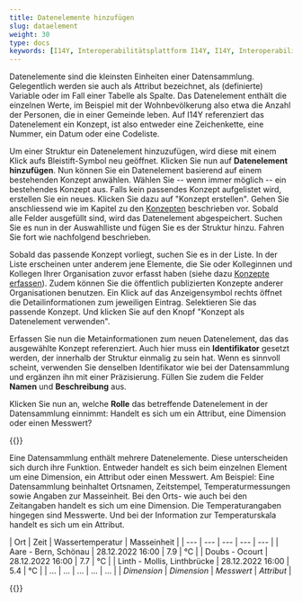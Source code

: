 ```yaml
---
title: Datenelemente hinzufügen
slug: dataelement
weight: 30
type: docs
keywords: [I14Y, Interoperabilitätsplattform I14Y, I14Y, Interoperabilität, Datensammlung, Dataset, Datensatz, Konzept, Datenelement]
---
```


Datenelemente sind die kleinsten Einheiten einer Datensammlung. Gelegentlich werden sie auch als Attribut bezeichnet, als (definierte) Variable oder im Fall einer Tabelle als Spalte. Das Datenelement enthält die einzelnen Werte, im Beispiel mit der Wohnbevölkerung also etwa die Anzahl der Personen, die in einer Gemeinde leben. Auf I14Y referenziert das Datenelement ein Konzept, ist also entweder eine Zeichenkette, eine Nummer, ein Datum oder eine Codeliste.

Um einer Struktur ein Datenelement hinzuzufügen, wird diese mit einem Klick aufs Bleistift-Symbol neu geöffnet. Klicken Sie nun auf __Datenelement hinzufügen__. Nun können Sie ein Datenelement basierend auf einem bestehenden Konzept anwählen. Wählen Sie -- wenn immer möglich -- ein bestehendes Konzept aus. Falls kein passendes Konzept aufgelistet wird, erstellen Sie ein neues. Klicken Sie dazu auf "Konzept erstellen". Gehen Sie anschliessend wie im Kapitel zu den [Konzepten](/handbook/de/publikation/konzepte#ausfüllen-des-formulars) beschrieben vor. 
Sobald alle Felder ausgefüllt sind, wird das Datenelement abgespeichert. Suchen Sie es nun in der Auswahlliste und fügen Sie es der Struktur hinzu. Fahren Sie fort wie nachfolgend beschrieben. 

Sobald das passende Konzept vorliegt, suchen Sie es in der Liste. In der Liste erscheinen unter anderem jene Elemente, die Sie oder Kolleginnen und Kollegen Ihrer Organisation zuvor erfasst haben (siehe dazu [Konzepte erfassen](/handbook/de/publikation/konzepte/)). Zudem können Sie die öffentlich publizierten Konzepte anderer Organisationen benutzen. Ein Klick auf das Anzeigensymbol rechts öffnet die Detailinformationen zum jeweiligen Eintrag. Selektieren Sie das passende Konzept. Und klicken Sie auf den Knopf "Konzept als Datenelement verwenden". 

Erfassen Sie nun die Metainformationen zum neuen Datenelement, das das ausgewählte Konzept referenziert. Auch hier muss ein __Identifikator__ gesetzt werden, der innerhalb der Struktur einmalig zu sein hat. Wenn es sinnvoll scheint, verwenden Sie denselben Identifikator wie bei der Datensammlung und ergänzen ihn mit einer Präzisierung. Füllen Sie zudem die Felder __Namen__ und __Beschreibung__ aus. 

Klicken Sie nun an, welche __Rolle__ das betreffende Datenelement in der Datensammlung einnimmt: Handelt es sich um ein Attribut, eine Dimension oder einen Messwert? 

{{<alert title="Was ist ein Attribut, eine Dimension und ein Messwert?" color="info">}}

Eine Datensammlung enthält mehrere Datenelemente. Diese unterscheiden sich durch ihre Funktion. Entweder handelt es sich beim einzelnen Element um eine Dimension, ein Attribut oder einen Messwert. Am Beispiel: Eine Datensammlung beinhaltet Ortsnamen, Zeitstempel, Temperaturmessungen sowie Angaben zur Masseinheit. Bei den Orts- wie auch bei den Zeitangaben handelt es sich um eine Dimension. Die Temperaturangaben hingegen sind Messwerte. Und bei der Information zur Temperaturskala handelt es sich um ein Attribut. 

| Ort | Zeit | Wassertemperatur | Masseinheit |
| --- | --- | --- | --- | --- |
| Aare - Bern, Schönau | 28.12.2022 16:00 | 7.9	 | °C |
| Doubs - Ocourt | 28.12.2022 16:00 | 7.7 |	°C |
| Linth - Mollis, Linthbrücke | 28.12.2022 16:00 | 5.4	| °C |
| ...  | ... | ... | ... | ... |
| _Dimension_ | _Dimension_ | _Messwert_ | _Attribut_ |

{{</alert>}}